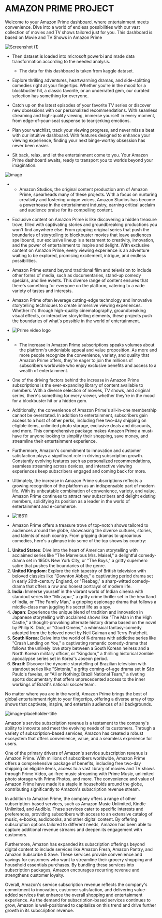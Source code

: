 # AMAZON PRIME PROJECT

Welcome to your Amazon Prime dashboard, where entertainment meets convenience. Dive into a world of endless possibilities with our vast collection of movies and TV shows tailored just for you.
This dashboard is based on Movie and TV Shows in Amazon Prime

![Screenshot (1)](https://github.com/bhargavbojji2000/data-analytics/assets/167870422/db001226-39ff-40ed-b15a-bf260d81ab1d)

- Then dataset is loaded into microsoft powerbi and made data transformation according to the needed analysis.
    - The data for this dashboard is taken from kaggle dataset.

- Explore thrilling adventures, heartwarming dramas, and side-splitting comedies right at your fingertips. Whether you're in the mood for a blockbuster hit, a classic favorite, or an underrated gem, our curated selection has something for everyone.
- Catch up on the latest episodes of your favorite TV series or discover new obsessions with our personalized recommendations. With seamless streaming and high-quality viewing, immerse yourself in every moment, from edge-of-your-seat suspense to tear-jerking emotions.

- Plan your watchlist, track your viewing progress, and never miss a beat with our intuitive dashboard. With features designed to enhance your viewing experience, finding your next binge-worthy obsession has never been easier.
-  Sit back, relax, and let the entertainment come to you. Your Amazon Prime dashboard awaits, ready to transport you to worlds beyond your imagination.

![image](https://github.com/bhargavbojji2000/data-analytics/assets/167870422/b0cdd5a9-386b-477f-b8dc-3797bea5f715)


-  - Amazon Studios, the original content production arm of Amazon Prime, spearheads many of these projects. With a focus on nurturing creativity and fostering unique voices, Amazon Studios has become a powerhouse in the entertainment industry, earning critical acclaim and audience praise for its compelling content.
- Exclusive content on Amazon Prime is like discovering a hidden treasure trove, filled with captivating stories and groundbreaking productions you won't find anywhere else. From gripping original series that push the boundaries of storytelling to blockbuster movies that leave audiences spellbound, our exclusive lineup is a testament to creativity, innovation, and the power of entertainment to inspire and delight. With exclusive content on Amazon Prime, every viewing experience is an adventure waiting to be explored, promising excitement, intrigue, and endless possibilities.
- Amazon Prime extend beyond traditional film and television to include other forms of media, such as documentaries, stand-up comedy specials, and live events. This diverse range of content ensures that there's something for everyone on the platform, catering to a wide variety of tastes and interests.
- Amazon Prime often leverage cutting-edge technology and innovative storytelling techniques to create immersive viewing experiences. Whether it's through high-quality cinematography, groundbreaking visual effects, or interactive storytelling elements, these projects push the boundaries of what's possible in the world of entertainment.

- ![Prime video logo](https://github.com/bhargavbojji2000/data-analytics/assets/167870422/e5c98f42-db8c-44ed-ac51-3d5fd4aff242)

- - The increase in Amazon Prime subscriptions speaks volumes about the platform's undeniable appeal and value proposition. As more and more people recognize the convenience, variety, and quality that Amazon Prime offers, they're eager to join the millions of subscribers worldwide who enjoy exclusive benefits and access to a wealth of entertainment.
- One of the driving factors behind the increase in Amazon Prime subscriptions is the ever-expanding library of content available to members. With a diverse selection of movies, TV shows, and original series, there's something for every viewer, whether they're in the mood for a blockbuster hit or a hidden gem.
- Additionally, the convenience of Amazon Prime's all-in-one membership cannot be overstated. In addition to entertainment, subscribers gain access to a host of other perks, including free two-day shipping on eligible items, unlimited photo storage, exclusive deals and discounts, and more. This comprehensive package makes Amazon Prime a must-have for anyone looking to simplify their shopping, save money, and streamline their entertainment experience.
- Furthermore, Amazon's commitment to innovation and customer satisfaction plays a significant role in driving subscription growth. Constantly evolving features such as personalized recommendations, seamless streaming across devices, and interactive viewing experiences keep subscribers engaged and coming back for more.
- Ultimately, the increase in Amazon Prime subscriptions reflects a growing recognition of the platform as an indispensable part of modern life. With its unbeatable combination of convenience, variety, and value, Amazon Prime continues to attract new subscribers and delight existing members, solidifying its position as a leader in the world of entertainment and e-commerce.

- ![18611](https://github.com/bhargavbojji2000/data-analytics/assets/167870422/9116b420-a4bd-4781-ae2a-dff72ed1e3dd)

- Amazon Prime offers a treasure trove of top-notch shows tailored to audiences around the globe, showcasing the diverse cultures, stories, and talents of each country. From gripping dramas to uproarious comedies, here's a glimpse into some of the top shows by country:

1. **United States:** Dive into the heart of American storytelling with acclaimed series like "The Marvelous Mrs. Maisel," a delightful comedy-drama set in 1950s New York City, or "The Boys," a gritty superhero satire that pushes the boundaries of the genre.
2. **United Kingdom:** Explore the rich tapestry of British television with beloved classics like "Downton Abbey," a captivating period drama set in early 20th-century England, or "Fleabag," a sharp-witted comedy-drama that offers a raw and honest portrayal of modern life.
3. **India:** Immerse yourself in the vibrant world of Indian cinema with standout series like "Mirzapur," a gritty crime thriller set in the heartland of India, or "The Family Man," a gripping espionage drama that follows a middle-class man juggling his secret life as a spy.
4. **Japan:** Experience the unique blend of tradition and innovation in Japanese storytelling with acclaimed shows like "The Man in the High Castle," a thought-provoking alternate history drama based on the novel by Philip K. Dick, or "Good Omens," a whimsical fantasy-comedy adapted from the beloved novel by Neil Gaiman and Terry Pratchett.
5. **South Korea:** Delve into the world of K-dramas with addictive series like "Crash Landing on You," a captivating romantic comedy-drama that follows the unlikely love story between a South Korean heiress and a North Korean military officer, or "Kingdom," a thrilling historical zombie apocalypse series set in Korea's Joseon period.
6. **Brazil:** Discover the dynamic storytelling of Brazilian television with standout series like "Sintonia," a gritty coming-of-age drama set in São Paulo's favelas, or "All or Nothing: Brazil National Team," a riveting sports documentary that offers unprecedented access to the inner workings of Brazil's national soccer team.

No matter where you are in the world, Amazon Prime brings the best of global entertainment right to your fingertips, offering a diverse array of top shows that captivate, inspire, and entertain audiences of all backgrounds.

![image-placeholder-title](https://github.com/bhargavbojji2000/data-analytics/assets/167870422/1c92ac0b-8b45-4d05-8139-be9023d63a72)


Amazon's service subscription revenue is a testament to the company's ability to innovate and meet the evolving needs of its customers. Through a variety of subscription-based services, Amazon has created a robust ecosystem that offers convenience, value, and a seamless experience for users.

One of the primary drivers of Amazon's service subscription revenue is Amazon Prime. With millions of subscribers worldwide, Amazon Prime offers a comprehensive package of benefits, including free two-day shipping on eligible items, access to a vast library of movies and TV shows through Prime Video, ad-free music streaming with Prime Music, unlimited photo storage with Prime Photos, and more. The convenience and value of Amazon Prime have made it a staple in households around the globe, contributing significantly to Amazon's subscription revenue stream.

In addition to Amazon Prime, the company offers a range of other subscription-based services, such as Amazon Music Unlimited, Kindle Unlimited, and Audible. These services cater to specific interests and preferences, providing subscribers with access to an extensive catalog of music, e-books, audiobooks, and other digital content. By offering subscription options tailored to different needs, Amazon has been able to capture additional revenue streams and deepen its engagement with customers.

Furthermore, Amazon has expanded its subscription offerings beyond digital content to include services like Amazon Fresh, Amazon Pantry, and Amazon Subscribe & Save. These services provide convenience and savings for customers who want to streamline their grocery shopping and household essentials purchases. By bundling these services into subscription packages, Amazon encourages recurring revenue and strengthens customer loyalty.

Overall, Amazon's service subscription revenue reflects the company's commitment to innovation, customer satisfaction, and delivering value-added services that enhance the overall shopping and entertainment experience. As the demand for subscription-based services continues to grow, Amazon is well-positioned to capitalize on this trend and drive further growth in its subscription revenue.
